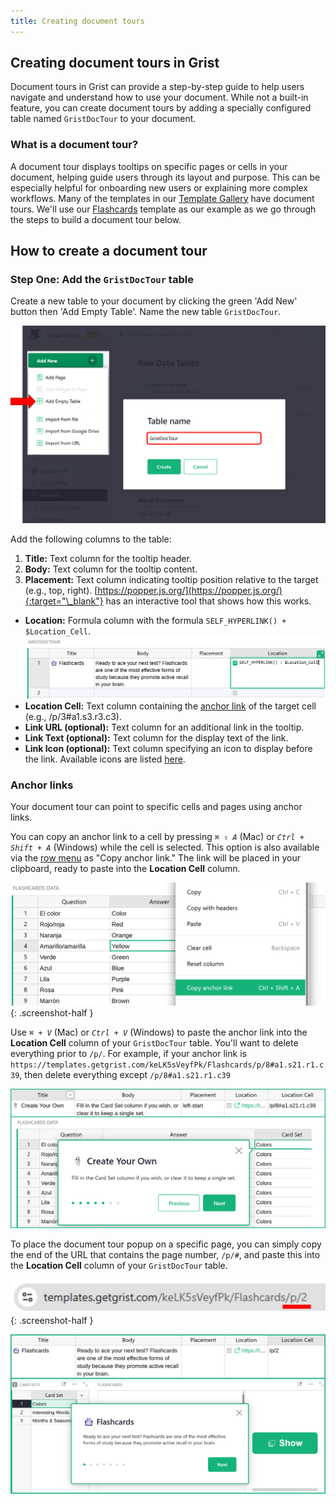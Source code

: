```yaml
---
title: Creating document tours
---
```


## Creating document tours in Grist

Document tours in Grist can provide a step-by-step guide to help users navigate and understand how to use your document. While not a built-in feature, you can create document tours by adding a specially configured table named `GristDocTour` to your document.

### What is a document tour?

A document tour displays tooltips on specific pages or cells in your document, helping guide users through its layout and purpose. This can be especially helpful for onboarding new users or explaining more complex workflows. Many of the templates in our [Template Gallery](https://public.getgrist.com/p/templates) have document tours. We'll use our [Flashcards](https://templates.getgrist.com/keLK5sVeyfPk/Flashcards) template as our example as we go through the steps to build a document tour below.

## How to create a document tour

### **Step One:** Add the `GristDocTour` table

Create a new table to your document by clicking the green 'Add New' button then 'Add Empty Table'. Name the new table `GristDocTour`.

<span class="screenshot-large">*![add-doc-tour-table](images/document-tours/add-doc-tour-table.png)*</span>

Add the following columns to the table:

1. **Title:** Text column for the tooltip header.
2. **Body:** Text column for the tooltip content.
3. **Placement:** Text column indicating tooltip position relative to the target (e.g., top, right).  [https://popper.js.org/](https://popper.js.org/){:target="\_blank"} has an interactive tool that shows how this works.
- **Location:** Formula column with the formula `SELF_HYPERLINK() + $Location_Cell`.
<span class="screenshot-large">*![location-formula](images/document-tours/location-formula.png)*</span>
- **Location Cell:** Text column containing the [anchor link](#anchor-links) of the target cell (e.g., /p/3#a1.s3.r3.c3).
- **Link URL (optional):** Text column for an additional link in the tooltip.
- **Link Text (optional):** Text column for the display text of the link.
- **Link Icon (optional):** Text column specifying an icon to display before the link. Available icons are listed [here](https://github.com/gristlabs/grist-core/blob/main/app/client/ui2018/IconList.ts).

### Anchor links

Your document tour can point to specific cells and pages using anchor links.

You can copy an anchor link to a cell by pressing <code class="keys">*⌘* *⇧* *A*</code> (Mac) or <code class="keys">*Ctrl* + *Shift* + *A*</code> (Windows) while the cell is selected. This option is also available via the [row menu](widget-table.md#row-operations) as "Copy anchor link." The link will be placed in your clipboard, ready to paste into the **Location Cell** column.

<span class="screenshot-large">*![copy-anchor-link](images/document-tours/copy-anchor-link.png)*</span>
{: .screenshot-half }

Use <code class="keys">*⌘* + *V*</code> (Mac) or <code class="keys">*Ctrl* + *V*</code> (Windows) to paste the anchor link into the **Location Cell** column of your `GristDocTour` table. You'll want to delete everything prior to `/p/`. For example, if your anchor link is `https://templates.getgrist.com/keLK5sVeyfPk/Flashcards/p/8#a1.s21.r1.c39`, then delete everything except `/p/8#a1.s21.r1.c39`

<span class="screenshot-large">*![anchor-link-cell](images/document-tours/anchor-link-cell.png)*</span>

To place the document tour popup on a specific page, you can simply copy the end of the URL that contains the page number, `/p/#`, and paste this into the **Location Cell** column of your `GristDocTour` table.

<span class="screenshot-large">*![url-page](images/document-tours/url-page.png)*</span>
{: .screenshot-half }

<span class="screenshot-large">*![anchor-link-page](images/document-tours/anchor-link-page.png)*</span>
